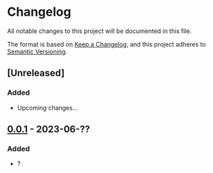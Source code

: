 # Changelog

All notable changes to this project will be documented in this file.

The format is based on [Keep a Changelog](https://keepachangelog.com/en/1.0.0/),
and this project adheres to [Semantic Versioning](https://semver.org/spec/v2.0.0.html).

## [Unreleased]
### Added
- Upcoming changes...


## [0.0.1] - 2023-06-??
### Added
- ?

[0.0.1]: https://github.com/scanoss/scanoss.java/compare/v0.0.0...v0.0.1

